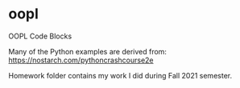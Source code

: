 # oopl
OOPL Code Blocks

Many of the Python examples are derived from:  https://nostarch.com/pythoncrashcourse2e

Homework folder contains my work I did during Fall 2021 semester.

